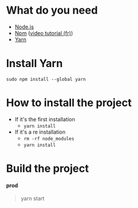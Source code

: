 # What do you need

 * [Node.js][1]
 * [Npm][2] ([video tutorial (fr)][4])
 * [Yarn][5]


# Install Yarn

    sudo npm install --global yarn

# How to install the project

  * If it's the first installation
    * `yarn install`
  * If it's a re installation
    * `rm -rf node_modules`
    * `yarn install`

# Build the project

#### prod
   > yarn start


 [1]: https://nodejs.org/en/                        "node.js"
 [2]: https://www.npmjs.com/                        "npm"
 [3]: https://www.npmjs.com/package/typings         "typings"
 [4]: https://www.youtube.com/watch?v=53U0TBKFwUw   "video tutorial"
 [5]: https://yarnpkg.com/                          "yarn"
